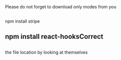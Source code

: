 
## 
Please do not forget to download only modes from you 

##
npm install stripe
## npm install react-hooksCorrect

##
 the file location by looking at themselves